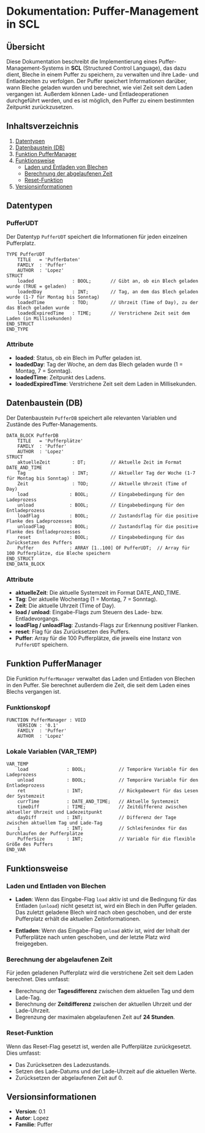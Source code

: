 # Dokumentation: Puffer-Management in SCL

## Übersicht

Diese Dokumentation beschreibt die Implementierung eines Puffer-Management-Systems in **SCL** (Structured Control Language), das dazu dient, Bleche in einem Puffer zu speichern, zu verwalten und ihre Lade- und Entladezeiten zu verfolgen. Der Puffer speichert Informationen darüber, wann Bleche geladen wurden und berechnet, wie viel Zeit seit dem Laden vergangen ist. Außerdem können Lade- und Entladeoperationen durchgeführt werden, und es ist möglich, den Puffer zu einem bestimmten Zeitpunkt zurückzusetzen.

## Inhaltsverzeichnis

1. [Datentypen](#datentypen)
2. [Datenbaustein (DB)](#datenbaustein-db)
3. [Funktion PufferManager](#funktion-puffermanager)
4. [Funktionsweise](#funktionsweise)
   - [Laden und Entladen von Blechen](#laden-und-entladen-von-blechen)
   - [Berechnung der abgelaufenen Zeit](#berechnung-der-abgelaufenen-zeit)
   - [Reset-Funktion](#reset-funktion)
5. [Versionsinformationen](#versionsinformationen)

## Datentypen

### PufferUDT

Der Datentyp `PufferUDT` speichert die Informationen für jeden einzelnen Pufferplatz.

```scl
TYPE PufferUDT
    TITLE   = 'PufferDaten'
    FAMILY  : 'Puffer' 
    AUTHOR  : 'Lopez'
STRUCT
    loaded              : BOOL;       // Gibt an, ob ein Blech geladen wurde (TRUE = geladen)
    loadedDay           : INT;        // Tag, an dem das Blech geladen wurde (1-7 für Montag bis Sonntag)
    loadedTime          : TOD;        // Uhrzeit (Time of Day), zu der das Blech geladen wurde
    loadedExpiredTime   : TIME;       // Verstrichene Zeit seit dem Laden (in Millisekunden)
END_STRUCT
END_TYPE
```

### Attribute

- **loaded**: Status, ob ein Blech im Puffer geladen ist.
- **loadedDay**: Tag der Woche, an dem das Blech geladen wurde (1 = Montag, 7 = Sonntag).
- **loadedTime**: Zeitpunkt des Ladens.
- **loadedExpiredTime**: Verstrichene Zeit seit dem Laden in Millisekunden.

## Datenbaustein (DB)

Der Datenbaustein `PufferDB` speichert alle relevanten Variablen und Zustände des Puffer-Managements.

```scl
DATA_BLOCK PufferDB
    TITLE   = 'Pufferplätze'
    FAMILY  : 'Puffer' 
    AUTHOR  : 'Lopez'
STRUCT 
    aktuelleZeit        : DT;         // Aktuelle Zeit im Format DATE_AND_TIME
    Tag                 : INT;        // Aktueller Tag der Woche (1-7 für Montag bis Sonntag)
    Zeit                : TOD;        // Aktuelle Uhrzeit (Time of Day)
    load               : BOOL;        // Eingabebedingung für den Ladeprozess
    unload             : BOOL;        // Eingabebedingung für den Entladeprozess
    loadFlag           : BOOL;        // Zustandsflag für die positive Flanke des Ladeprozesses
    unloadFlag         : BOOL;        // Zustandsflag für die positive Flanke des Entladeprozesses
    reset              : BOOL;        // Eingabebedingung für das Zurücksetzen des Puffers
    Puffer             : ARRAY [1..100] OF PufferUDT;  // Array für 100 Pufferplätze, die Bleche speichern
END_STRUCT
END_DATA_BLOCK
```

### Attribute

- **aktuelleZeit**: Die aktuelle Systemzeit im Format DATE_AND_TIME.
- **Tag**: Der aktuelle Wochentag (1 = Montag, 7 = Sonntag).
- **Zeit**: Die aktuelle Uhrzeit (Time of Day).
- **load / unload**: Eingabe-Flags zum Steuern des Lade- bzw. Entladevorgangs.
- **loadFlag / unloadFlag**: Zustands-Flags zur Erkennung positiver Flanken.
- **reset**: Flag für das Zurücksetzen des Puffers.
- **Puffer**: Array für die 100 Pufferplätze, die jeweils eine Instanz von `PufferUDT` speichern.

## Funktion PufferManager

Die Funktion `PufferManager` verwaltet das Laden und Entladen von Blechen in den Puffer. Sie berechnet außerdem die Zeit, die seit dem Laden eines Blechs vergangen ist.

### Funktionskopf

```scl
FUNCTION PufferManager : VOID
    VERSION : '0.1'
    FAMILY  : 'Puffer'
    AUTHOR  : 'Lopez'
```

### Lokale Variablen (VAR_TEMP)

```scl
VAR_TEMP
    load              : BOOL;            // Temporäre Variable für den Ladeprozess
    unload            : BOOL;            // Temporäre Variable für den Entladeprozess
    ret               : INT;             // Rückgabewert für das Lesen der Systemzeit
    currTime          : DATE_AND_TIME;   // Aktuelle Systemzeit
    timeDiff          : TIME;            // Zeitdifferenz zwischen aktueller Uhrzeit und Ladezeitpunkt
    dayDiff           : INT;             // Differenz der Tage zwischen aktuellem Tag und Lade-Tag
    i                 : INT;             // Schleifenindex für das Durchlaufen der Pufferplätze
    PufferSize        : INT;             // Variable für die flexible Größe des Puffers
END_VAR
```

## Funktionsweise

### Laden und Entladen von Blechen

- **Laden**: Wenn das Eingabe-Flag `load` aktiv ist und die Bedingung für das Entladen (`unload`) nicht gesetzt ist, wird ein Blech in den Puffer geladen. Das zuletzt geladene Blech wird nach oben geschoben, und der erste Pufferplatz erhält die aktuellen Zeitinformationen.
  
- **Entladen**: Wenn das Eingabe-Flag `unload` aktiv ist, wird der Inhalt der Pufferplätze nach unten geschoben, und der letzte Platz wird freigegeben.

### Berechnung der abgelaufenen Zeit

Für jeden geladenen Pufferplatz wird die verstrichene Zeit seit dem Laden berechnet. Dies umfasst:

- Berechnung der **Tagesdifferenz** zwischen dem aktuellen Tag und dem Lade-Tag.
- Berechnung der **Zeitdifferenz** zwischen der aktuellen Uhrzeit und der Lade-Uhrzeit.
- Begrenzung der maximalen abgelaufenen Zeit auf **24 Stunden**.

### Reset-Funktion

Wenn das Reset-Flag gesetzt ist, werden alle Pufferplätze zurückgesetzt. Dies umfasst:

- Das Zurücksetzen des Ladezustands.
- Setzen des Lade-Datums und der Lade-Uhrzeit auf die aktuellen Werte.
- Zurücksetzen der abgelaufenen Zeit auf 0.

## Versionsinformationen

- **Version**: 0.1
- **Autor**: Lopez
- **Familie**: Puffer
